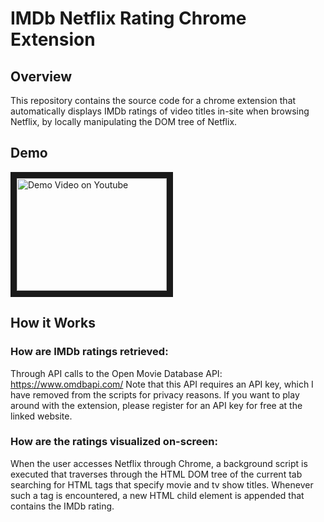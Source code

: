 # IMDb Netflix Rating Chrome Extension

## Overview

This repository contains the source code for a chrome extension that automatically displays IMDb ratings of video titles in-site when browsing Netflix, by locally manipulating the DOM tree of Netflix. 

## Demo
<a href="http://www.youtube.com/watch?feature=player_embedded&v=WK7yO8BC43A
" target="_blank"><img src="http://img.youtube.com/vi/WK7yO8BC43A/0.jpg" 
alt="Demo Video on Youtube" width="240" height="180" border="10" /></a>
## How it Works

### How are IMDb ratings retrieved: 

Through API calls to the Open Movie Database API: https://www.omdbapi.com/
Note that this API requires an API key, which I have removed from the scripts for privacy reasons. If you want to play around with the extension, please register for an API key for free at the linked website.

### How are the ratings visualized on-screen:

When the user accesses Netflix through Chrome, a background script is executed that traverses through the HTML DOM tree of the current tab searching for HTML tags that specify movie and tv show titles. Whenever such a tag is encountered, a new HTML child element is appended that contains the IMDb rating.
